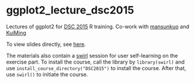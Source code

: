 # ggplot2_lecture_dsc2015
Lectures of ggplot2 for [DSC 2015](http://datasci.tw) R training.
Co-work with [mansunkuo](https://github.com/mansunkuo) and [KuiMing](https://github.com/KuiMing)

To view slides directly, see [here](http://everdark.github.io/ggplot2_lecture_dsc2015).

The materials also contain a [swirl](http://swirlstats.com) session for user self-learning on the exercise part. To install the course, call the library by `library(swirl)` and use `install_course_directory("DSC2015")` to install the course. After that, use `swirl()` to initiate the course.
